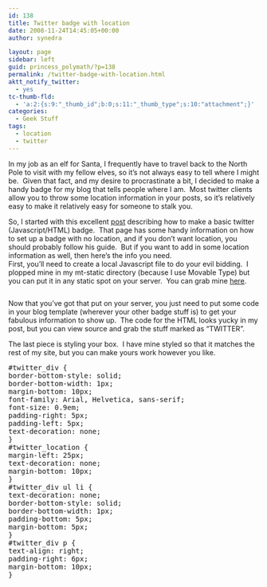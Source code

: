 ```yaml
---
id: 138
title: Twitter badge with location
date: 2008-11-24T14:45:05+00:00
author: synedra

layout: page
sidebar: left
guid: princess_polymath/?p=138
permalink: /twitter-badge-with-location.html
aktt_notify_twitter:
  - yes
tc-thumb-fld:
  - 'a:2:{s:9:"_thumb_id";b:0;s:11:"_thumb_type";s:10:"attachment";}'
categories:
  - Geek Stuff
tags:
  - location
  - twitter
---
```

In my job as an elf for Santa, I frequently have to travel back to the North Pole to visit with my fellow elves, so it&#8217;s not always easy to tell where I might be.  Given that fact, and my desire to procrastinate a bit, I decided to make a handy badge for my blog that tells people where I am.  Most twitter clients allow you to throw some location information in your posts, so it&#8217;s relatively easy to make it relatively easy for someone to stalk you. 

<div>
</div>

<div>
  So, I started with this excellent <a href="http://blog.pinkandyellow.com/css/create-a-twitter-box-in-your-sidebar-20081106/">post</a> describing how to make a basic twitter (Javascript/HTML) badge.  That page has some handy information on how to set up a badge with no location, and if you don&#8217;t want location, you should probably follow his guide.  But if you want to add in some location information as well, then here&#8217;s the info you need.
</div>

<div>
</div>

<div>
  First, you&#8217;ll need to create a local Javascript file to do your evil bidding.  I plopped mine in my mt-static directory (because I use Movable Type) but you can put it in any static spot on your server.  You can grab mine <a href="mt-static/test.js">here</a>.
</div>

<pre></pre>

Now that you&#8217;ve got that put on your server, you just need to put some code in your blog template (wherever your other badge stuff is) to get your fabulous information to show up.  The code for the HTML looks yucky in my post, but you can view source and grab the stuff marked as &#8220;TWITTER&#8221;.

<div>
</div>

<div>
  The last piece is styling your box.  I have mine styled so that it matches the rest of my site, but you can make yours work however you like.
</div>

<div>
</div>

<pre>#twitter_div {
border-bottom-style: solid;
border-bottom-width: 1px;
margin-bottom: 10px;
font-family: Arial, Helvetica, sans-serif;
font-size: 0.9em;
padding-right: 5px;
padding-left: 5px;
text-decoration: none;
}
#twitter_location {
margin-left: 25px;
text-decoration: none;
margin-bottom: 10px;
}
#twitter_div ul li {
text-decoration: none;
border-bottom-style: solid;
border-bottom-width: 1px;
padding-bottom: 5px;
margin-bottom: 5px;
}
#twitter_div p {
text-align: right;
padding-right: 6px;
margin-bottom: 10px;
}
</pre>